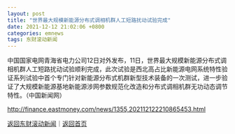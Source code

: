 ```yaml
---
layout: post
title: "世界最大规模新能源分布式调相机群人工短路扰动试验完成"
date: 2021-12-12 21:02:06 +0800
categories: emnews
tags: 东财滚动新闻
---
```


中国国家电网青海省电力公司12日对外发布，11日，世界最大规模新能源分布式调相机群人工短路扰动试验顺利完成，此次试验是西北高占比新能源电网系统特性验证系列试验中首个专门针对新能源分布式机群新型技术装备的一次测试，进一步验证了大规模新能源基地新能源涉网参数规范化改造和分布式调相机群无功动态调节特性。（中国新闻网）

<http://finance.eastmoney.com/news/1355,202112122210865453.html>

[返回东财滚动新闻](//finews.withounder.com/emnews/)｜[返回首页](//finews.withounder.com/)